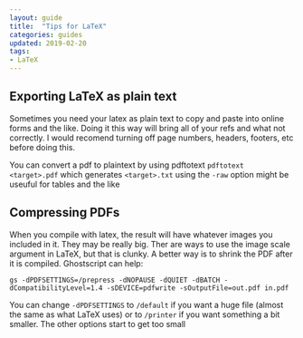 ```yaml
---
layout: guide
title:  "Tips for LaTeX"
categories: guides
updated: 2019-02-20
tags:
- LaTeX
---
```


## Exporting LaTeX as plain text
Sometimes you need your latex as plain text to copy and paste into online forms and the like. Doing it this way will bring all of your refs and what not correctly. I would recomend turning off page numbers, headers, footers, etc before doing this. 

You can convert a pdf to plaintext by using pdftotext `pdftotext <target>.pdf` which generates `<target>.txt` using the `-raw` option might be useuful for tables and the like

## Compressing PDFs
When you compile with latex, the result will have whatever images you included in it. They may be really big. Ther are ways to use the image scale argument in LaTeX, but that is clunky. A better way is to shrink the PDF after it is compiled. Ghostscript can help:

`gs -dPDFSETTINGS=/prepress -dNOPAUSE -dQUIET -dBATCH -dCompatibilityLevel=1.4 -sDEVICE=pdfwrite -sOutputFile=out.pdf in.pdf`

You can change `-dPDFSETTINGS` to `/default` if you want a huge file (almost the same as what LaTeX uses) or to `/printer` if you want something a bit smaller. The other options start to get too small
